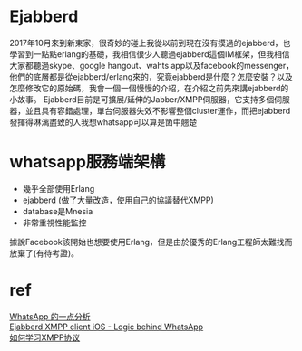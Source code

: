# Ejabberd
2017年10月來到新東家，很奇妙的碰上我從以前到現在沒有摸過的ejabberd，也學習到一點點erlang的基礎，我相信很少人聽過ejabberd這個IM框架，但我相信大家都聽過skype、google hangout、wahts app以及facebook的messenger，他們的底層都是從ejabberd/erlang來的，究竟ejabberd是什麼？怎麼安裝？以及怎麼修改它的原始碼，我會一個一個慢慢的介紹，在介紹之前先來講ejabberd的小故事。
Ejabberd目前是可擴展/延伸的Jabber/XMPP伺服器，它支持多個伺服器，並且具有容錯處理，單台伺服器失效不影響整個cluster運作，而把ejabberd發揮得淋漓盡致的人我想whatsapp可以算是箇中翹楚

# whatsapp服務端架構
* 幾乎全部使用Erlang
* ejabberd (做了大量改造，使用自己的協議替代XMPP)
* database是Mnesia
* 非常重視性能監控

據說Facebook該開始也想要使用Erlang，但是由於優秀的Erlang工程師太難找而放棄了(有待考證)。

# ref
[WhatsApp 的一点分析](https://blog.caoyue.me/post/whatsapp-and-erlang)  
[Ejabberd XMPP client iOS - Logic behind WhatsApp](https://www.youtube.com/watch?v=Vb0t8WlgBVE)  
[如何学习XMPP协议](https://www.jianshu.com/p/37296f6ef09f)



